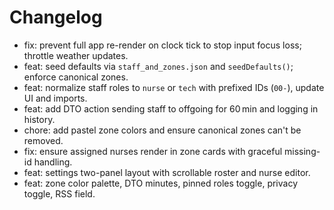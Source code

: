# Changelog

- fix: prevent full app re-render on clock tick to stop input focus loss; throttle weather updates.
- feat: seed defaults via `staff_and_zones.json` and `seedDefaults()`; enforce canonical zones.
- feat: normalize staff roles to `nurse` or `tech` with prefixed IDs (`00-`), update UI and imports.
- feat: add DTO action sending staff to offgoing for 60 min and logging in history.
- chore: add pastel zone colors and ensure canonical zones can't be removed.
- fix: ensure assigned nurses render in zone cards with graceful missing-id handling.
- feat: settings two-panel layout with scrollable roster and nurse editor.
- feat: zone color palette, DTO minutes, pinned roles toggle, privacy toggle, RSS field.

